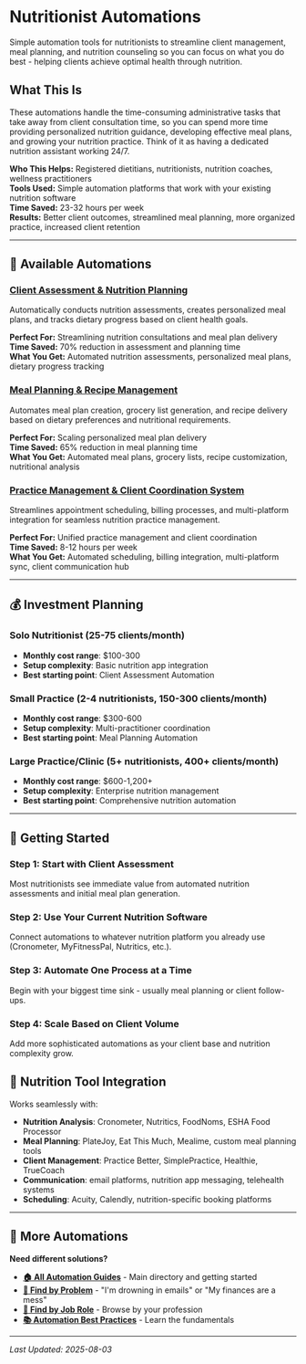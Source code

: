 # Nutritionist Automations

Simple automation tools for nutritionists to streamline client management, meal planning, and nutrition counseling so you can focus on what you do best - helping clients achieve optimal health through nutrition.

## What This Is

These automations handle the time-consuming administrative tasks that take away from client consultation time, so you can spend more time providing personalized nutrition guidance, developing effective meal plans, and growing your nutrition practice. Think of it as having a dedicated nutrition assistant working 24/7.

**Who This Helps:** Registered dietitians, nutritionists, nutrition coaches, wellness practitioners  
**Tools Used:** Simple automation platforms that work with your existing nutrition software  
**Time Saved:** 23-32 hours per week  
**Results:** Better client outcomes, streamlined meal planning, more organized practice, increased client retention  

---

## 🥗 Available Automations

### [Client Assessment & Nutrition Planning](Client%20Assessment%20and%20Nutrition%20Planning.md)
Automatically conducts nutrition assessments, creates personalized meal plans, and tracks dietary progress based on client health goals.

**Perfect For:** Streamlining nutrition consultations and meal plan delivery  
**Time Saved:** 70% reduction in assessment and planning time  
**What You Get:** Automated nutrition assessments, personalized meal plans, dietary progress tracking

### [Meal Planning & Recipe Management](Meal%20Planning%20and%20Recipe%20Management.md)
Automates meal plan creation, grocery list generation, and recipe delivery based on dietary preferences and nutritional requirements.

**Perfect For:** Scaling personalized meal plan delivery  
**Time Saved:** 65% reduction in meal planning time  
**What You Get:** Automated meal plans, grocery lists, recipe customization, nutritional analysis

### [Practice Management & Client Coordination System](Practice%20Management%20and%20Client%20Coordination%20System.md)
Streamlines appointment scheduling, billing processes, and multi-platform integration for seamless nutrition practice management.

**Perfect For:** Unified practice management and client coordination  
**Time Saved:** 8-12 hours per week  
**What You Get:** Automated scheduling, billing integration, multi-platform sync, client communication hub

---

## 💰 Investment Planning

### Solo Nutritionist (25-75 clients/month)
- **Monthly cost range**: $100-300
- **Setup complexity**: Basic nutrition app integration
- **Best starting point**: Client Assessment Automation

### Small Practice (2-4 nutritionists, 150-300 clients/month)  
- **Monthly cost range**: $300-600
- **Setup complexity**: Multi-practitioner coordination
- **Best starting point**: Meal Planning Automation

### Large Practice/Clinic (5+ nutritionists, 400+ clients/month)
- **Monthly cost range**: $600-1,200+
- **Setup complexity**: Enterprise nutrition management
- **Best starting point**: Comprehensive nutrition automation

---

## 🚀 Getting Started

### Step 1: Start with Client Assessment
Most nutritionists see immediate value from automated nutrition assessments and initial meal plan generation.

### Step 2: Use Your Current Nutrition Software
Connect automations to whatever nutrition platform you already use (Cronometer, MyFitnessPal, Nutritics, etc.).

### Step 3: Automate One Process at a Time
Begin with your biggest time sink - usually meal planning or client follow-ups.

### Step 4: Scale Based on Client Volume
Add more sophisticated automations as your client base and nutrition complexity grow.

## 🍎 Nutrition Tool Integration

Works seamlessly with:
- **Nutrition Analysis**: Cronometer, Nutritics, FoodNoms, ESHA Food Processor
- **Meal Planning**: PlateJoy, Eat This Much, Mealime, custom meal planning tools
- **Client Management**: Practice Better, SimplePractice, Healthie, TrueCoach
- **Communication**: email platforms, nutrition app messaging, telehealth systems
- **Scheduling**: Acuity, Calendly, nutrition-specific booking platforms

---

## 🔗 More Automations

**Need different solutions?**
- **[🏠 All Automation Guides](../AI%20Automations%20Guide.md)** - Main directory and getting started
- **[🎯 Find by Problem](../Automation%20Workflows%20by%20Problem.md)** - "I'm drowning in emails" or "My finances are a mess"
- **[👔 Find by Job Role](../Automation%20Workflows%20by%20Job%20Role.md)** - Browse by your profession
- **[📚 Automation Best Practices](../Automation%20Best%20Practices.md)** - Learn the fundamentals

---

*Last Updated: 2025-08-03*